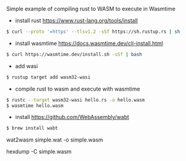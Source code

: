 Simple example of compiling rust to WASM to execute in Wasmtime

- install rust https://www.rust-lang.org/tools/install
```bash
$ curl --proto '=https' --tlsv1.2 -sSf https://sh.rustup.rs | sh
```
- install wasmtime https://docs.wasmtime.dev/cli-install.html
```bash
$ curl https://wasmtime.dev/install.sh -sSf | bash
```
- add wasi
```bash
$ rustup target add wasm32-wasi
```
- compile rust to wasm and execute with wasmtime
```bash
$ rustc --target wasm32-wasi hello.rs -o hello.wasm
$ wasmtime hello.wasm 
```
- install https://github.com/WebAssembly/wabt
```bash
$ brew install wabt
```

wat2wasm simple.wat -o simple.wasm

hexdump -C simple.wasm
